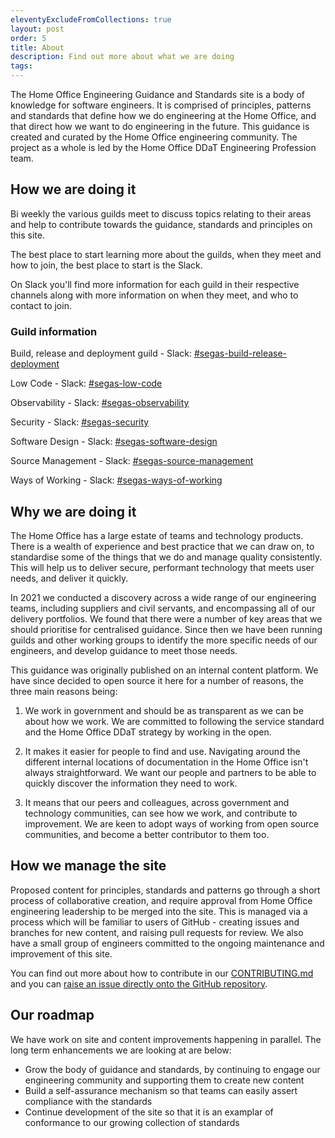 ```yaml
---
eleventyExcludeFromCollections: true
layout: post
order: 5
title: About
description: Find out more about what we are doing
tags:
---
```


The Home Office Engineering Guidance and Standards site is a body of knowledge for software engineers. It is comprised of principles, patterns and standards that define how we do engineering at the Home Office, and that direct how we want to do engineering in the future. This guidance is created and curated by the Home Office engineering community. The project as a whole is led by the Home Office DDaT Engineering Profession team.

## How we are doing it

Bi weekly the various guilds meet to discuss topics relating to their areas and help to contribute towards the guidance, standards and principles on this site.

The best place to start learning more about the guilds, when they meet and how to join, the best place to start is the Slack.

On Slack you'll find more information for each guild in their respective channels along with more information on when they meet, and who to contact to join.

### Guild information

Build, release and deployment guild - Slack: [#segas-build-release-deployment](https://homeoffice.enterprise.slack.com/archives/C02DR9CU4SC)

Low Code - Slack: [#segas-low-code](https://homeoffice.enterprise.slack.com/archives/C05MK8UM2F7)

Observability - Slack: [#segas-observability](https://homeoffice.enterprise.slack.com/archives/C02BJSXJ0QK)

Security - Slack: [#segas-security](https://homeoffice.enterprise.slack.com/archives/C0282A158FM)

Software Design - Slack: [#segas-software-design](https://homeoffice.enterprise.slack.com/archives/C02AHL4ML7P)

Source Management - Slack: [#segas-source-management](https://homeoffice.enterprise.slack.com/archives/C02DE9B8M25)

Ways of Working - Slack: [#segas-ways-of-working](https://homeoffice.enterprise.slack.com/archives/C02CLUJ01QX)

## Why we are doing it

The Home Office has a large estate of teams and technology products. There is a wealth of experience and best practice that we can draw on, to standardise some of the things that we do and manage quality consistently. This will help us to deliver secure, performant technology that meets user needs, and deliver it quickly.

In 2021 we conducted a discovery across a wide range of our engineering teams, including suppliers and civil servants, and encompassing all of our delivery portfolios. We found that there were a number of key areas that we should prioritise for centralised guidance. Since then we have been running guilds and other working groups to identify the more specific needs of our engineers, and develop guidance to meet those needs.

This guidance was originally published on an internal content platform. We have since decided to open source it here for a number of reasons, the three main reasons being:

1. We work in government and should be as transparent as we can be about how we work. We are committed to following the service standard and the Home Office DDaT strategy by working in the open.

2. It makes it easier for people to find and use. Navigating around the different internal locations of documentation in the Home Office isn't always straightforward. We want our people and partners to be able to quickly discover the information they need to work.

3. It means that our peers and colleagues, across government and technology communities, can see how we work, and contribute to improvement. We are keen to adopt ways of working from open source communities, and become a better contributor to them too.

## How we manage the site

Proposed content for principles, standards and patterns go through a short process of collaborative creation, and require approval from Home Office engineering leadership to be merged into the site. This is managed via a process which will be familiar to users of GitHub - creating issues and branches for new content, and raising pull requests for review. We also have a small group of engineers committed to the ongoing maintenance and improvement of this site.

You can find out more about how to contribute in our [CONTRIBUTING.md](https://github.com/UKHomeOffice/engineering-guidance-and-standards/blob/main/CONTRIBUTING.md) and you can [raise an issue directly onto the GitHub repository](https://github.com/UKHomeOffice/engineering-guidance-and-standards/issues).

## Our roadmap

We have work on site and content improvements happening in parallel. The long term enhancements we are looking at are below:

- Grow the body of guidance and standards, by continuing to engage our engineering community and supporting them to create new content
- Build a self-assurance mechanism so that teams can easily assert compliance with the standards
- Continue development of the site so that it is an examplar of conformance to our growing collection of standards
